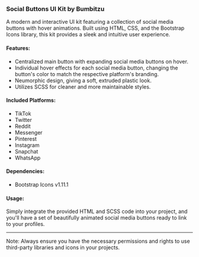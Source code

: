 ### Social Buttons UI Kit by Bumbitzu

A modern and interactive UI kit featuring a collection of social media buttons with hover animations. Built using HTML, CSS, and the Bootstrap Icons library, this kit provides a sleek and intuitive user experience.

#### Features:
- Centralized main button with expanding social media buttons on hover.
- Individual hover effects for each social media button, changing the button's color to match the respective platform's branding.
- Neumorphic design, giving a soft, extruded plastic look.
- Utilizes SCSS for cleaner and more maintainable styles.

#### Included Platforms:
- TikTok
- Twitter
- Reddit
- Messenger
- Pinterest
- Instagram
- Snapchat
- WhatsApp

#### Dependencies:
- Bootstrap Icons v1.11.1

#### Usage:
Simply integrate the provided HTML and SCSS code into your project, and you'll have a set of beautifully animated social media buttons ready to link to your profiles.

---

Note: Always ensure you have the necessary permissions and rights to use third-party libraries and icons in your projects.
